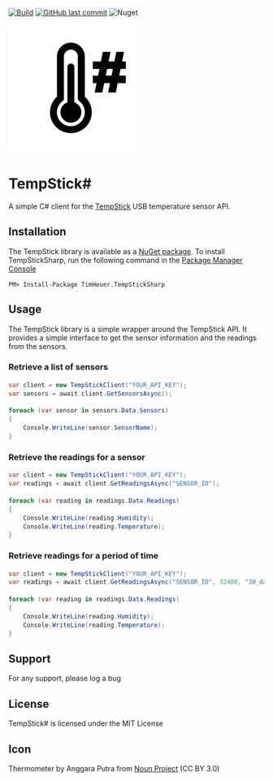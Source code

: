 [![Build](https://github.com/timheuer/tempstick-sharp/actions/workflows/build.yaml/badge.svg)](https://github.com/timheuer/tempstick-sharp/actions/workflows/build.yaml)
[![GitHub last commit](https://img.shields.io/github/last-commit/timheuer/tempstick-sharp)](https://github.com/timheuer/tempstick-sharp/)
![Nuget](https://img.shields.io/nuget/dt/TimHeuer.TempStickSharp?label=NuGet%20Downloads)


![Logo](https://raw.githubusercontent.com/timheuer/tempstick-sharp/main/src/tempstick-sharp/art/icon.png)

# TempStick#
A simple C# client for the [TempStick](https://www.tempstick.com/) USB temperature sensor API.

## Installation
The TempStick library is available as a [NuGet package](https://www.nuget.org/packages/TimHeuer.TempStickSharp/).
To install TempStickSharp, run the following command in the [Package Manager Console](https://docs.nuget.org/docs/start-here/using-the-package-manager-console)

	PM> Install-Package TimHeuer.TempStickSharp

## Usage
The TempStick library is a simple wrapper around the TempStick API.  It provides a simple interface to get the sensor information and the readings from the sensors.

### Retrieve a list of sensors
```csharp
var client = new TempStickClient("YOUR_API_KEY");
var sensors = await client.GetSensorsAsync();

foreach (var sensor in sensors.Data.Sensors)
{
	Console.WriteLine(sensor.SensorName);
}
```

### Retrieve the readings for a sensor
```csharp
var client = new TempStickClient("YOUR_API_KEY");
var readings = await client.GetReadingsAsync("SENSOR_ID");

foreach (var reading in readings.Data.Readings)
{
	Console.WriteLine(reading.Humidity);
	Console.WriteLine(reading.Temperature);
}
```

### Retrieve readings for a period of time
```csharp
var client = new TempStickClient("YOUR_API_KEY");
var readings = await client.GetReadingsAsync("SENSOR_ID", 32400, "30_days", null, null);

foreach (var reading in readings.Data.Readings)
{
	Console.WriteLine(reading.Humidity);
	Console.WriteLine(reading.Temperature);
}
```
## Support
For any support, please log a bug

## License
TempStick# is licensed under the MIT License

## Icon 
Thermometer by Anggara Putra from [Noun Project](https://thenounproject.com/browse/icons/term/thermometer/) (CC BY 3.0)